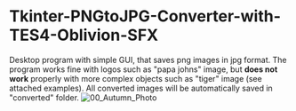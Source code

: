 # Tkinter-PNGtoJPG-Converter-with-TES4-Oblivion-SFX
Desktop program with simple GUI, that saves png images in jpg format. The program works fine with logos such as "papa johns" image, but **does not work** properly with more complex objects such as "tiger" image (see attached examples). All converted images will be automatically saved in "converted" folder.
![00_Autumn_Photo](https://github.com/user-attachments/assets/76fb74fe-162f-4b49-ae62-19c29155f63a)

